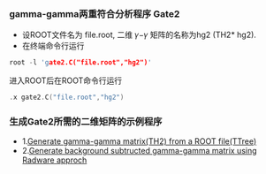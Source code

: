 

### gamma-gamma两重符合分析程序 Gate2

- 设ROOT文件名为 file.root, 二维 𝛾−𝛾 矩阵的名称为hg2 (TH2* hg2).
- 在终端命令行运行
```cpp
root -l 'gate2.C("file.root","hg2")'
```
进入ROOT后在ROOT命令行运行
```cpp
.x gate2.C("file.root","hg2")
```
### 生成Gate2所需的二维矩阵的示例程序
- 1.[Generate gamma-gamma matrix(TH2) from a ROOT file(TTree)](https://github.com/zhihuanli/gamma-gamma-coincidence-analysis/blob/master/Gate2/root2hist.html)
- 2.[Generate background subtructed gamma-gamma matrix using Radware approch]()

